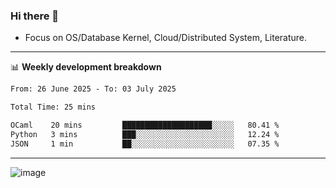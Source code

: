 ### Hi there 👋
<!-- * Daily Meditation via Leetcode/Competitive-Programming. -->
* Focus on OS/Database Kernel, Cloud/Distributed System, Literature.

-------

📊 **Weekly development breakdown**
<!--START_SECTION:waka-->

```txt
From: 26 June 2025 - To: 03 July 2025

Total Time: 25 mins

OCaml    20 mins         ████████████████████░░░░░   80.41 %
Python   3 mins          ███░░░░░░░░░░░░░░░░░░░░░░   12.24 %
JSON     1 min           ██░░░░░░░░░░░░░░░░░░░░░░░   07.35 %
```

<!--END_SECTION:waka-->

-------

<!-- [![Leetcode Stats](https://leetcard.jacoblin.cool/hzhang413?font=Fira+Mono)](https://leetcode.com/fxrc) -->
![image](./cyberpunk-ghost-in-the-shell.gif)
<!--![image](./gis-archive.png)-->
